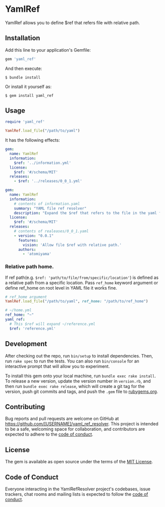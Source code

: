 # YamlRef

YamlRef allows you to define $ref that refers file with relative path.

## Installation

Add this line to your application's Gemfile:

```ruby
gem 'yaml_ref'
```

And then execute:

    $ bundle install

Or install it yourself as:

    $ gem install yaml_ref

## Usage

```ruby
require 'yaml_ref'

YamlRef.load_file("/path/to/yaml")
```

It has the following effects:

```yaml
gem:
  name: YamlRef
  information:
    $ref: '../information.yml'
  license:
    $ref: '#/schema/MIT'
  releases:
    - $ref: '../releases/0_0_1.yml'
```

```yaml
gem:
  name: YamlRef
  information:
    # contents of information.yaml
    summary: "YAML file ref resolver"
    description: "Expand the $ref that refers to the file in the yaml file."
  license:
    $ref: '#/schema/MIT'
  releases:
    # contents of realeases/0_0_1.yaml
    - version: "0.0.1"
      features:
        vision: 'Allow file $ref with relative path.'
      authors:
        - 'atomiyama'

```

### Relative path home.
If ref path(e.g. `$ref: 'path/to/file/from/specific/location'`) is defined as a relative path from a specific location.
Pass `ref_home` keyword argument or define ref_home on root level in YAML file it works fine.

```ruby
# ref_home argument
YamlRef.load_file("/path/to/yaml", ref_home: "/path/to/ref_home")
```

```yaml
# ~/home.yml
ref_home: "~"
yaml_ref:
  # This $ref will expand ~/reference.yml
  $ref: 'reference.yml'
```

## Development

After checking out the repo, run `bin/setup` to install dependencies. Then, run `rake spec` to run the tests. You can also run `bin/console` for an interactive prompt that will allow you to experiment.

To install this gem onto your local machine, run `bundle exec rake install`. To release a new version, update the version number in `version.rb`, and then run `bundle exec rake release`, which will create a git tag for the version, push git commits and tags, and push the `.gem` file to [rubygems.org](https://rubygems.org).

## Contributing

Bug reports and pull requests are welcome on GitHub at https://github.com/[USERNAME]/yaml_ref_resolver. This project is intended to be a safe, welcoming space for collaboration, and contributors are expected to adhere to the [code of conduct](https://github.com/[USERNAME]/yaml_ref_resolver/blob/master/CODE_OF_CONDUCT.md).


## License

The gem is available as open source under the terms of the [MIT License](https://opensource.org/licenses/MIT).

## Code of Conduct

Everyone interacting in the YamlRefResolver project's codebases, issue trackers, chat rooms and mailing lists is expected to follow the [code of conduct](https://github.com/[USERNAME]/yaml_ref_resolver/blob/master/CODE_OF_CONDUCT.md).
